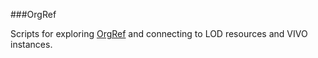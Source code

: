 ###OrgRef

Scripts for exploring [OrgRef](http://orgref.org/) and connecting to LOD resources and VIVO instances.